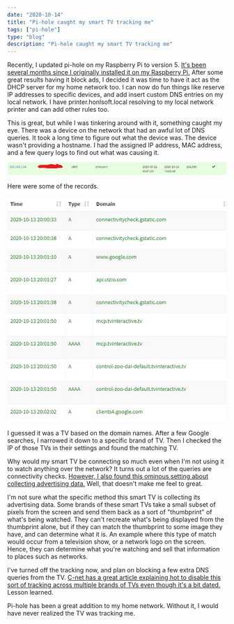 ```yaml
---
date: "2020-10-14"
title: "Pi-hole caught my smart TV tracking me"
tags: ["pi-hole"]
type: "blog"
description: "Pi-hole caught my smart TV tracking me"
---
```


Recently, I updated pi-hole on my Raspberry Pi to version 5.
[It's been several months since I originally installed it on my Raspberry Pi.](./2020-02-11-pihole)
After some great results having it block ads, I decided it was time to have it act as the DHCP server for my home network too.
I can now do fun things like reserve IP addresses to specific devices, and add insert custom DNS entries on my local network.
I have printer.honlsoft.local resolving to my local network printer and can add other rules too.

This is great, but while I was tinkering around with it, something caught my eye.
There was a device on the network that had an awful lot of DNS queries.
It took a long time to figure out what the device was.
The device wasn't providing a hostname.
I had the assigned IP address, MAC address, and a few query logs to find out what was causing it.

![smart TV queries](smart-tv-dns-queries-1.jpg)

Here were some of the records.

![smart TV queries](smart-tv-dns-query-records.jpg)

I guessed it was a TV based on the domain names.
After a few Google searches, I narrowed it down to a specific brand of TV.
Then I checked the IP of those TVs in their settings and found the matching TV.

Why would my smart TV be connecting so much even when I'm not using it to watch anything over the network?
It turns out a lot of the queries are connectivity checks.
[However, I also found this ominous setting about collecting advertising data.](https://support.vizio.com/s/article/Smart-Interactivity-Broadcast-Interactivity-FAQ-How-to-turn-Smart-Interactivity-Broadcast-Interactivity-on-or-off)
Well, that doesn't make me feel to great.

I'm not sure what the specific method this smart TV is collecting its advertising data.
Some brands of these smart TVs take a small subset of pixels from the screen and send them back as a sort of "thumbprint" of what's being watched.
They can't recreate what's being displayed from the thumbprint alone, but if they can match the thumbprint to some image they have, and can determine what it is.
An example where this type of match would occur from a television show, or a network logo on the screen.
Hence, they can determine what you're watching and sell that information to places such as networks.

I've turned off the tracking now, and plan on blocking a few extra DNS queries from the TV.
[C-net has a great article explaining hot to disable this sort of tracking across multiple brands of TVs even though it's a bit dated.](https://www.cnet.com/how-to/your-tv-is-probably-tracking-you-heres-how-to-stop-it/)
Lesson learned.

Pi-hole has been a great addition to my home network.
Without it, I would have never realized the TV was tracking me.
